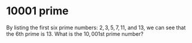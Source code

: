 # 10001 prime

By listing the first six prime numbers: $2, 3, 5, 7, 11$, and $13$, we can see that the $6$th prime is $13$.
What is the $10,001$st prime number?
